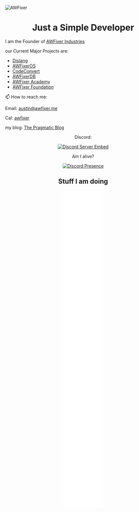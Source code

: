 ![AWFixer](https://images-wixmp-ed30a86b8c4ca887773594c2.wixmp.com/f/c83c004e-1370-4756-88e5-4071de797088/dgdq8br-09cc7ad6-a021-47a5-b0e0-917b12b0f7a7.gif?token=eyJ0eXAiOiJKV1QiLCJhbGciOiJIUzI1NiJ9.eyJzdWIiOiJ1cm46YXBwOjdlMGQxODg5ODIyNjQzNzNhNWYwZDQxNWVhMGQyNmUwIiwiaXNzIjoidXJuOmFwcDo3ZTBkMTg4OTgyMjY0MzczYTVmMGQ0MTVlYTBkMjZlMCIsIm9iaiI6W1t7InBhdGgiOiJcL2ZcL2M4M2MwMDRlLTEzNzAtNDc1Ni04OGU1LTQwNzFkZTc5NzA4OFwvZGdkcThici0wOWNjN2FkNi1hMDIxLTQ3YTUtYjBlMC05MTdiMTJiMGY3YTcuZ2lmIn1dXSwiYXVkIjpbInVybjpzZXJ2aWNlOmZpbGUuZG93bmxvYWQiXX0.tqRMtE-b2QiI2nnefNxSDMJvZCcYqFmq2ccg_Xfzqb8)

<h1 align="center">Just a Simple Developer</h1>

I am the Founder of [AWFixer Industries](https://awfixer.com)

our Current Major Projects are:
- [Dislang](https://dislang.awfixer.com?ref=austinsreadme)
- [AWFixerOS](https://awfixeros.site?ref=austinreadme)
- [CodeConvert](https://codeconvert.awfixer.com?ref=austinsreadme)
- [AWFixerDB](https://db.awfixer.dev?ref=austinsreadme)
- [AWFixer Academy](https://awfixer.academy?ref=austinsreadme)
- [AWFixer Foundation](https://awfixer.foundation?ref=austinsreadme)

 📫 How to reach me:

  Email: austin@awfixer.me

  Cal: [awfixer](https://cal.com/awfixer)

  my blog: [The Pragmatic Blog](https://awfixer.blog?ref=austinsreadme)

<div align="center">

  Discord:

  [![Discord Server Embed](https://invidget.switchblade.xyz/awfixer)](https://awfixer.link/discord)

  Am I alive?

  [![Discord Presence](https://lanyard-profile-readme.vercel.app/api/940285292944961537?hideDiscrim=true)](https://discord.com/users/940285292944961537)

<h2>Stuff I am doing</h2>

![Alt](https://raw.githubusercontent.com/awfixer/awfixer/280a928fc8cbccf887047417aaf9fbcd873b7430/github-metrics.svg)

</div>
